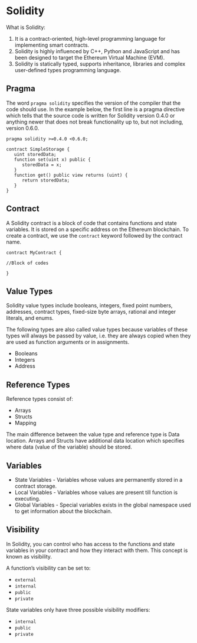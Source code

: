 # Solidity

What is Solidity:

1) It is a contract-oriented, high-level programming language for implementing smart contracts. 
2) Solidity is highly influenced by C++, Python and JavaScript and has been designed to target the Ethereum Virtual Machine (EVM).
3) Solidity is statically typed, supports inheritance, libraries and complex user-defined types programming language.

## Pragma

The word `pragma solidity` specifies the version of the compiler that the code should use. In the example below, the first line is a pragma directive which tells that the source code is written for Solidity version 0.4.0 or anything newer that does not break functionality up to, but not including, version 0.6.0.

```
pragma solidity >=0.4.0 <0.6.0;

contract SimpleStorage {
   uint storedData;
   function set(uint x) public {
      storedData = x;
   }
   function get() public view returns (uint) {
      return storedData;
   }
}
```

## Contract

A Solidity contract is a block of code that contains functions and state variables. It is stored on a specific address on the Ethereum blockchain.
To create a contract, we use the `contract` keyword followed by the contract name.

```
contract MyContract {

//Block of codes

}
```

## Value Types

Solidity value types include booleans, integers, fixed point numbers, addresses, contract types, fixed-size byte arrays, rational and integer literals, and enums.

The following types are also called value types because variables of these types will always be passed by value, i.e. they are always copied when they are used as function arguments or in assignments.

- Booleans
- Integers
- Address

## Reference Types

Reference types consist of:

- Arrays
- Structs
- Mapping

The main difference between the value type and reference type is Data location. Arrays and Structs have additional data location which specifies where data (value of the variable) should be stored.

## Variables

- State Variables - Variables whose values are permanently stored in a contract storage.
- Local Variables - Variables whose values are present till function is executing.
- Global Variables - Special variables exists in the global namespace used to get information about the blockchain.

## Visibility

In Solidity, you can control who has access to the functions and state variables in your contract and how they interact with them. This concept is known as visibility.

A function’s visibility can be set to:

- `external`
- `internal`
- `public`
- `private`

State variables only have three possible visibility modifiers:

- `internal`
- `public`
- `private`

